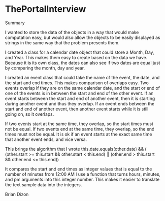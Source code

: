 # ThePortalInterview

Summary

I wanted to store the data of the objects in a way that would make computation easy, but would also allow the objects to be easily displayed as strings in the same way that the problem presents them.

I created a class for a calendar date object that could store a Month, Day, and Year. This makes them easy to create based on the data we have. Because it is its own class, the dates can also see if two dates are equal just by comparing the month, day and year.

I created an event class that could take the name of the event, the date, and the start and end times.
This makes comparison of overlaps easy. Two events overlap if they are on the same calendar date, and the start or end of one of the events is in between the start and end of the other event.
If an event starts between the start and end of another event, then it is starting during another event and thus they overlap. 
If an event ends between the start and end of another event, then another event starts while it is still going on, so it overlaps.

If two events start at the same time, they overlap, so the start times must not be equal.
If two events end at the same time, they overlap, so the end times must not be equal.
It is ok if an event starts at the exact same time that another event ends, and vice versa.

This brings the algorithm that I wrote
this.date.equals(other.date) && ( (other.start >= this.start && other.start < this.end) || (other.end > this.start && other.end <= this.end))

It compares the start and end times as integer values that is equal to the number of minutes from 12:00 AM 
I use a function that turns hours, minutes, and pm arguments into this integer number. This makes it easier to translate the text sample data into the integers.


Brian Dizon